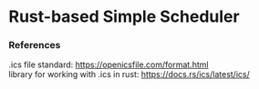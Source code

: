 # Rust-based Simple Scheduler

### References

.ics file standard: https://openicsfile.com/format.html  
library for working with .ics in rust: https://docs.rs/ics/latest/ics/
